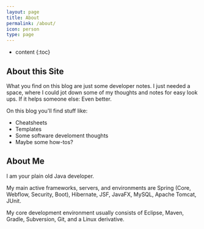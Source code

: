 ```yaml
---
layout: page
title: About
permalink: /about/
icon: person
type: page
---
```


* content
{:toc}

## About this Site

What you find on this blog are just some developer notes. I just needed a space, where I could jot down some of my thoughts and notes for easy look ups. If it helps someone else: Even better.

On this blog you'll find stuff like:
* Cheatsheets
* Templates
* Some software develoment thoughts
* Maybe some how-tos?

## About Me

<!--iframe src="https://githubbadge.appspot.com/orm-fux?s=1" style="border: 0;height: 142px;width: 200px;overflow: hidden;" frameBorder="0"></iframe-->

I am your plain old Java developer.

My main active frameworks, servers, and environments are Spring (Core, Webflow, Security, Boot), Hibernate, JSF, JavaFX, MySQL, Apache Tomcat, JUnit. 

My core development environment usually consists of Eclipse, Maven, Gradle, Subversion, Git, and a Linux derivative.
